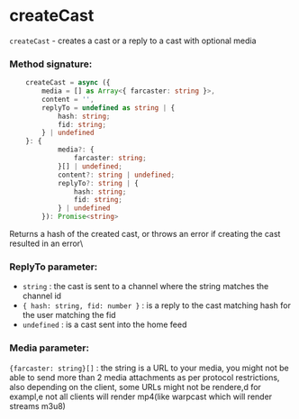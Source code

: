 # createCast

`createCast` - creates a cast or a reply to a cast with optional media

### Method signature:

```typescript
	createCast = async ({
		media = [] as Array<{ farcaster: string }>,
		content = '',
		replyTo = undefined as string | {
            hash: string;
            fid: string;
        } | undefined
	}: {
            media?: {
                farcaster: string;
            }[] | undefined;
            content?: string | undefined;
            replyTo?: string | {
                hash: string;
                fid: string;
            } | undefined
        }): Promise<string>
```

Returns a hash of the created cast, or throws an error if creating the cast resulted in an error\


### ReplyTo parameter:

* `string` : the cast is sent to a channel where the string matches the channel id
* `{ hash: string, fid: number }` : is a reply to the cast matching hash for the user matching the fid
* `undefined` : is a cast sent into the home feed

### Media parameter:

`{farcaster: string}[]` : the string is a URL to your media, you might not be able to send more than 2 media attachments as per protocol restrictions, also depending on the client, some URLs might not be rendere,d for exampl,e not all clients will render mp4(like warpcast which will render streams m3u8)

